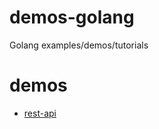 # demos-golang
Golang examples/demos/tutorials

# demos
- [rest-api](https://www.codementor.io/codehakase/building-a-restful-api-with-golang-a6yivzqdo)
